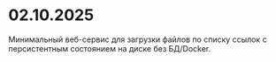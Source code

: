 # 02.10.2025
Минимальный веб-сервис для загрузки файлов по списку ссылок с персистентным состоянием на диске без БД/Docker. 
